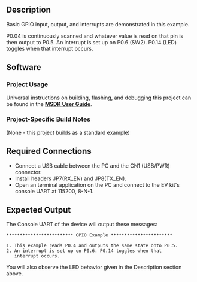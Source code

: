 ## Description

Basic GPIO input, output, and interrupts are demonstrated in this example.

P0.04 is continuously scanned and whatever value is read on that pin is then output to P0.5.  An interrupt is set up on P0.6 (SW2). P0.14 (LED) toggles when that interrupt occurs.


## Software

### Project Usage

Universal instructions on building, flashing, and debugging this project can be found in the **[MSDK User Guide](https://analogdevicesinc.github.io/msdk/USERGUIDE/)**.

### Project-Specific Build Notes

(None - this project builds as a standard example)

## Required Connections
-   Connect a USB cable between the PC and the CN1 (USB/PWR) connector.
-   Install headers JP7(RX\_EN) and JP8(TX\_EN).
-   Open an terminal application on the PC and connect to the EV kit's console UART at 115200, 8-N-1.

## Expected Output

The Console UART of the device will output these messages:

```
************************* GPIO Example ***********************

1. This example reads P0.4 and outputs the same state onto P0.5.
2. An interrupt is set up on P0.6. P0.14 toggles when that
   interrupt occurs.

```

You will also observe the LED behavior given in the Description section above.